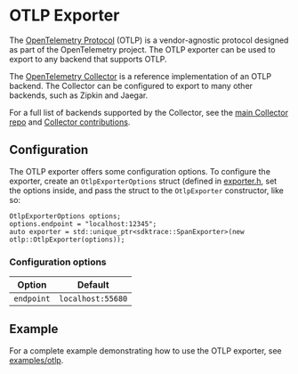 # OTLP Exporter

The [OpenTelemetry Protocol](https://github.com/open-telemetry/opentelemetry-specification/blob/master/specification/protocol/README.md) (OTLP) is a vendor-agnostic protocol designed as part of the OpenTelemetry project. The OTLP exporter can be used to export to any backend that supports OTLP.

The [OpenTelemetry Collector](https://github.com/open-telemetry/opentelemetry-collector) is a reference implementation of an OTLP backend. The Collector can be configured to export to many other backends, such as Zipkin and Jaegar.

For a full list of backends supported by the Collector, see the [main Collector repo](https://github.com/open-telemetry/opentelemetry-collector/tree/master/exporter) and [Collector contributions](https://github.com/open-telemetry/opentelemetry-collector-contrib/tree/master/exporter).

## Configuration

The OTLP exporter offers some configuration options. To configure the exporter, create an `OtlpExporterOptions` struct (defined in [exporter.h](./include/src/otlp_exporter.cc), set the options inside, and pass the struct to the `OtlpExporter` constructor, like so:

```
OtlpExporterOptions options;
options.endpoint = "localhost:12345";
auto exporter = std::unique_ptr<sdktrace::SpanExporter>(new otlp::OtlpExporter(options));
```

### Configuration options

| Option       | Default           |
| ------------ |------------------ |
| `endpoint`   | `localhost:55680` |

## Example

For a complete example demonstrating how to use the OTLP exporter, see [examples/otlp](https://github.com/open-telemetry/opentelemetry-cpp/blob/master/examples/otlp/).
